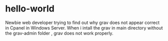 # hello-world
Newbie web developer trying to find out why grav does not appear correct in Cpanel in Windows Server. 
When i intall the grav in main directory without the grav-admin folder , grav does not work properly. 
